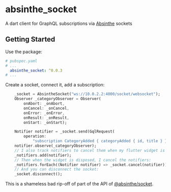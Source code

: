 # absinthe_socket

A dart client for GraphQL subscriptions via [Absinthe](http://absinthe-graphql.org/) sockets

## Getting Started

Use the package:

```yaml
# pubspec.yaml
# ...
  absinthe_socket: ^0.0.3
# ...
```

Create a socket, connect it, add a subscription:

```dart
    _socket = AbsintheSocket("ws://10.0.2.2:4000/socket/websocket");
    Observer _categoryObserver = Observer(
        onAbort: _onAbort,
        onCancel: _onCancel,
        onError: _onError,
        onResult: _onResult,
        onStart: _onStart);

    Notifier notifier = _socket.send(GqlRequest(
        operation:
            "subscription CategoryAdded { categoryAdded { id, title } }"));
    notifier.observe(_categoryObserver);
    // I also track notifiers to cancel them when my flutter widget is disposed of
    _notifiers.add(notifier);
    // Then when the widget is disposed, I cancel the notifiers:
    _notifiers.forEach((Notifier notifier) => _socket.cancel(notifier))
    // And you can disconnect the socket:
    _socket.disconnect();
```

This is a shameless bad rip-off of part of the API of [@absinthe/socket](https://github.com/absinthe-graphql/absinthe-socket).

